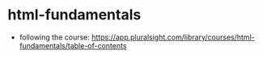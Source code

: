 # html-fundamentals

- following the course: https://app.pluralsight.com/library/courses/html-fundamentals/table-of-contents
